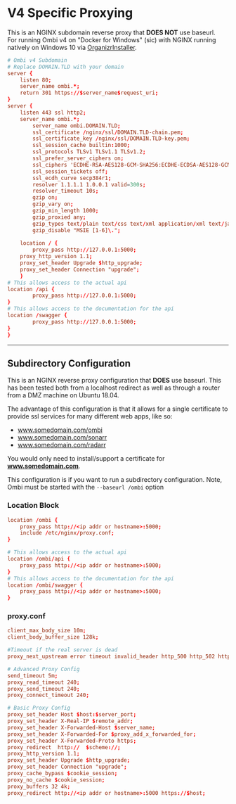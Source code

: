 # V4 Specific Proxying

This is an NGINX subdomain reverse proxy that **DOES NOT** use baseurl.  
For running Ombi v4 on "Docker for Windows" (sic) with NGINX running natively on Windows 10 via [OrganizrInstaller](https://github.com/elmerfdz/OrganizrInstaller).

```conf
# Ombi v4 Subdomain
# Replace DOMAIN.TLD with your domain
server {
    listen 80;
    server_name ombi.*;
    return 301 https://$server_name$request_uri;
}
server {
    listen 443 ssl http2;
    server_name ombi.*;
        server_name ombi.DOMAIN.TLD;
        ssl_certificate /nginx/ssl/DOMAIN.TLD-chain.pem;
        ssl_certificate_key /nginx/ssl/DOMAIN.TLD-key.pem;
        ssl_session_cache builtin:1000;
        ssl_protocols TLSv1 TLSv1.1 TLSv1.2;
        ssl_prefer_server_ciphers on;
        ssl_ciphers 'ECDHE-RSA-AES128-GCM-SHA256:ECDHE-ECDSA-AES128-GCM-SHA256:ECDHE-RSA-AES256-GCM-SHA384:ECDHE-ECDSA-AES256-GCM-SHA384:DHE-RSA-AES128-GCM-SHA256:DHE-DSS-AES128-GCM-SHA256:kEDH+AESGCM:ECDHE-RSA-AES128-SHA256:ECDHE-ECDSA-AES128-SHA256:ECDHE-RSA-AES128-SHA:ECDHE-ECDSA-AES128-SHA:ECDHE-RSA-AES256-SHA384:ECDHE-ECDSA-AES256-SHA384:ECDHE-RSA-AES256-SHA:ECDHE-ECDSA-AES256-SHA:DHE-RSA-AES128-SHA256:DHE-RSA-AES128-SHA:DHE-DSS-AES128-SHA256:DHE-RSA-AES256-SHA256:DHE-DSS-AES256-SHA:DHE-RSA-AES256-SHA:ECDHE-RSA-DES-CBC3-SHA:ECDHE-ECDSA-DES-CBC3-SHA:AES128-GCM-SHA256:AES256-GCM-SHA384:AES128-SHA256:AES256-SHA256:AES128-SHA:AES256-SHA:AES:CAMELLIA:DES-CBC3-SHA:!aNULL:!eNULL:!EXPORT:!DES:!RC4:!MD5:!PSK:!aECDH:!EDH-DSS-DES-CBC3-SHA:!EDH-RSA-DES-CBC3-SHA:!KRB5-DES-CBC3-SHA';
        ssl_session_tickets off;
        ssl_ecdh_curve secp384r1;
        resolver 1.1.1.1 1.0.0.1 valid=300s;
        resolver_timeout 10s;
        gzip on;
        gzip_vary on;
        gzip_min_length 1000;
        gzip_proxied any;
        gzip_types text/plain text/css text/xml application/xml text/javascript application/x-javascript image/svg+xml;
        gzip_disable "MSIE [1-6]\.";
    
    location / {
        proxy_pass http://127.0.0.1:5000;
    proxy_http_version 1.1;
    proxy_set_header Upgrade $http_upgrade;
    proxy_set_header Connection "upgrade";
    }
# This allows access to the actual api
location /api {
        proxy_pass http://127.0.0.1:5000;
}
# This allows access to the documentation for the api
location /swagger {
        proxy_pass http://127.0.0.1:5000;
}
}
```

***

## Subdirectory Configuration

This is an NGINX reverse proxy configuration that **DOES** use baseurl. This has been tested both from a localhost redirect as well as through a router from a DMZ machine on Ubuntu 18.04.

The advantage of this configuration is that it allows for a single certificate to provide ssl services for many different web apps, like so:

* www.somedomain.com/ombi
* www.somedomain.com/sonarr
* www.somedomain.com/radarr

You would only need to install/support a certificate for **www.somedomain.com**.

This configuration is if you want to run a subdirectory configuration. Note, Ombi must be started with the `--baseurl /ombi` option

### Location Block

```conf
location /ombi {
    proxy_pass http://<ip addr or hostname>:5000;
    include /etc/nginx/proxy.conf;
}

# This allows access to the actual api
location /ombi/api {
    proxy_pass http://<ip addr or hostname>:5000;
}
# This allows access to the documentation for the api
location /ombi/swagger {
    proxy_pass http://<ip addr or hostname>:5000;
}
```

### proxy.conf

```conf
client_max_body_size 10m;
client_body_buffer_size 128k;

#Timeout if the real server is dead
proxy_next_upstream error timeout invalid_header http_500 http_502 http_503;

# Advanced Proxy Config
send_timeout 5m;
proxy_read_timeout 240;
proxy_send_timeout 240;
proxy_connect_timeout 240;

# Basic Proxy Config
proxy_set_header Host $host:$server_port;
proxy_set_header X-Real-IP $remote_addr;
proxy_set_header X-Forwarded-Host $server_name;
proxy_set_header X-Forwarded-For $proxy_add_x_forwarded_for;
proxy_set_header X-Forwarded-Proto https;
proxy_redirect  http://  $scheme://;
proxy_http_version 1.1;
proxy_set_header Upgrade $http_upgrade;
proxy_set_header Connection "upgrade";
proxy_cache_bypass $cookie_session;
proxy_no_cache $cookie_session;
proxy_buffers 32 4k;
proxy_redirect http://<ip addr or hostname>:5000 https://$host;
```
